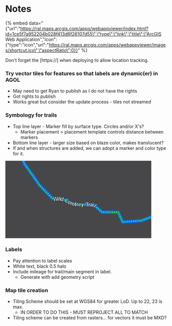 # Notes

{% embed data="{\"url\":\"https://ral.maps.arcgis.com/apps/webappviewer/index.html?id=1ce5f7a952204b028f413d6f26107d55\",\"type\":\"link\",\"title\":\"ArcGIS Web Application\",\"icon\":{\"type\":\"icon\",\"url\":\"https://ral.maps.arcgis.com/apps/webappviewer/images/shortcut.ico\",\"aspectRatio\":0}}" %}

Don't forget the \[https://\] when deploying to allow location tracking.

### Try vector tiles for features so that labels are dynamic\(er\) in AGOL

* May need to get Ryan to publish as I do not have the rights
* Got rights to publish
* Works great but consider the update process - tiles not streamed

### Symbology for trails

* Top line layer - Marker fill by surface type. Circles and/or X's?
  * Marker placement &gt; placement template controls distance between markers
* Bottom line layer - larger size based on blaze color, makes translucent? 
* If and when structures are added, we can adopt a marker and color type for it.

![Example of how it could look for a blue blaze trail with natural surface type](../../.gitbook/assets/trail_symbol.PNG)

### Labels

* Pay attention to label scales
* White text, black 0.5 halo
* Include mileage for trail/main segment in label.
  * Generate with add geometry script

### Map tile creation

* Tiling Scheme should be set at WGS84 for greater LoD. Up to 22, 23 is max.
  * IN ORDER TO DO THIS - MUST REPROJECT ALL TO MATCH
* Tiling scheme can be created from rasters... for vectors it must be MXD?



